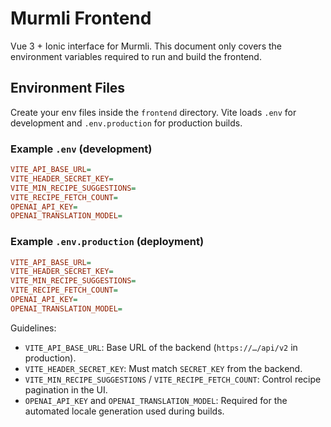 # Murmli Frontend

Vue 3 + Ionic interface for Murmli. This document only covers the environment variables required to run and build the frontend.

## Environment Files

Create your env files inside the `frontend` directory. Vite loads `.env` for development and `.env.production` for production builds.

### Example `.env` (development)

```ini
VITE_API_BASE_URL=
VITE_HEADER_SECRET_KEY=
VITE_MIN_RECIPE_SUGGESTIONS=
VITE_RECIPE_FETCH_COUNT=
OPENAI_API_KEY=
OPENAI_TRANSLATION_MODEL=
```

### Example `.env.production` (deployment)

```ini
VITE_API_BASE_URL=
VITE_HEADER_SECRET_KEY=
VITE_MIN_RECIPE_SUGGESTIONS=
VITE_RECIPE_FETCH_COUNT=
OPENAI_API_KEY=
OPENAI_TRANSLATION_MODEL=
```

Guidelines:

- `VITE_API_BASE_URL`: Base URL of the backend (`https://…/api/v2` in production).
- `VITE_HEADER_SECRET_KEY`: Must match `SECRET_KEY` from the backend.
- `VITE_MIN_RECIPE_SUGGESTIONS` / `VITE_RECIPE_FETCH_COUNT`: Control recipe pagination in the UI.
- `OPENAI_API_KEY` and `OPENAI_TRANSLATION_MODEL`: Required for the automated locale generation used during builds.
